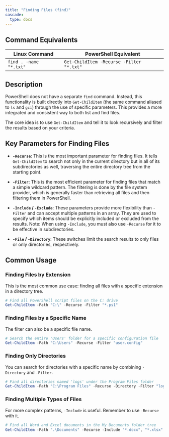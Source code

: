 ```yaml
---
title: "Finding Files (find)"
cascade:
  type: docs
---
```


## Command Equivalents

| Linux Command             | PowerShell Equivalent                     |
|---------------------------|-------------------------------------------|
| `find . -name "*.txt"`    | `Get-ChildItem -Recurse -Filter "*.txt"`  |

## Description

PowerShell does not have a separate `find` command. Instead, this functionality is built directly into `Get-ChildItem` (the same command aliased to `ls` and `gci`) through the use of specific parameters. This provides a more integrated and consistent way to both list and find files.

The core idea is to use `Get-ChildItem` and tell it to look recursively and filter the results based on your criteria.

## Key Parameters for Finding Files

- **`-Recurse`**: This is the most important parameter for finding files. It tells `Get-ChildItem` to search not only in the current directory but in all of its subdirectories as well, traversing the entire directory tree from the starting point.

- **`-Filter`**: This is the most efficient parameter for finding files that match a simple wildcard pattern. The filtering is done by the file system provider, which is generally faster than retrieving all files and then filtering them in PowerShell.

- **`-Include` / `-Exclude`**: These parameters provide more flexibility than `-Filter` and can accept multiple patterns in an array. They are used to specify which items should be explicitly included or excluded from the results. Note: When using `-Include`, you must also use `-Recurse` for it to be effective in subdirectories.

- **`-File` / `-Directory`**: These switches limit the search results to only files or only directories, respectively.

## Common Usage

### Finding Files by Extension

This is the most common use case: finding all files with a specific extension in a directory tree.

```powershell
# Find all PowerShell script files on the C: drive
Get-ChildItem -Path "C:\" -Recurse -Filter "*.ps1"
```

### Finding Files by a Specific Name

The filter can also be a specific file name.

```powerShell
# Search the entire 'Users' folder for a specific configuration file
Get-ChildItem -Path "C:\Users" -Recurse -Filter "user.config"
```

### Finding Only Directories

You can search for directories with a specific name by combining `-Directory` and `-Filter`.

```powerShell
# Find all directories named 'logs' under the Program Files folder
Get-ChildItem -Path "C:\Program Files" -Recurse -Directory -Filter "logs"
```

### Finding Multiple Types of Files

For more complex patterns, `-Include` is useful. Remember to use `-Recurse` with it.

```powerShell
# Find all Word and Excel documents in the My Documents folder tree
Get-ChildItem -Path ".\Documents" -Recurse -Include "*.docx", "*.xlsx"
```
